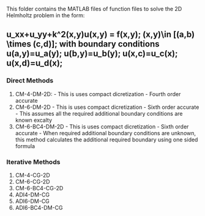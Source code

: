 This folder contains the MATLAB files of function files to solve the 2D Helmholtz problem in the form:
## u_xx+u_yy+k^2(x,y)u(x,y) = f(x,y); (x,y)\in [(a,b) \times (c,d)]; with boundary conditions u(a,y)=u_a(y); u(b,y)=u_b(y); u(x,c)=u_c(x);  u(x,d)=u_d(x);
### Direct Methods
1. CM-4-DM-2D: - This is uses compact dicretization - Fourth order accurate
2. CM-6-DM-2D - This is uses compact dicretization - Sixth order accurate - This assumes all the required additional boundary conditions are known excalty
3. CM-6-BC4-DM-2D - This is uses compact dicretization - Sixth order accurate - When required additional boundary conditions are unknown, this method calculates the additional required boundary using one sided formula
### Iterative Methods
1. CM-4-CG-2D
2. CM-6-CG-2D
3. CM-6-BC4-CG-2D
4. ADI4-DM-CG
5. ADI6-DM-CG
6. ADI6-BC4-DM-CG

